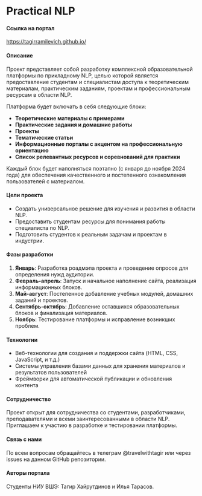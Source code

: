 # Practical NLP 

#### Ссылка на портал  
https://tagirramilevich.github.io/

#### Описание
Проект представляет собой разработку комплексной образовательной платформы по прикладному NLP, целью которой является предоставление студентам и специалистам доступа к теоретическим материалам, практическим заданиям, проектам и профессиональным ресурсам в области NLP.  

Платформа будет включать в себя следующие блоки:

- **Теоретические материалы с примерами**
- **Практические задания и домашние работы**
- **Проекты**
- **Тематические статьи**
- **Информационные порталы с акцентом на профессиональную ориентацию**
- **Список релевантных ресурсов и соревнований для практики**

Каждый блок будет наполняться поэтапно (с января до ноября 2024 года) для обеспечения качественного и постепенного ознакомления пользователей с материалом.

#### Цели проекта
- Создать универсальное решение для изучения и развития в области NLP.
- Предоставить студентам ресурсы для понимания работы специалиста по NLP.
- Подготовить студентов к реальным задачам и проектам в индустрии.

#### Фазы разработки
1. **Январь**: Разработка роадмэпа проекта и проведение опросов для определения нужд аудитории.
2. **Февраль-апрель**: Запуск и начальное наполнение сайта, реализация информационных блоков.
3. **Май-август**: Постепенное добавление учебных модулей, домашних заданий и проектов.
4. **Сентябрь-октябрь**: Добавление оставшихся образовательных блоков и финализация материалов.
5. **Ноябрь**: Тестирование платформы и исправление возникших проблем.

#### Технологии
- Веб-технологии для создания и поддержки сайта (HTML, CSS, JavaScript, и т.д.)
- Системы управления базами данных для хранения материалов и результатов пользователей
- Фреймворки для автоматической публикации и обновления контента

#### Сотрудничество
Проект открыт для сотрудничества со студентами, разработчиками, преподавателями и всеми заинтересованными в области NLP. Приглашаем к участию в разработке и тестировании платформы.

#### Связь с нами
По всем вопросам обращайтесь в телеграм @travelwithtagir или через issues на данном GitHub репозитории.

#### Авторы портала
Студенты НИУ ВШЭ: Тагир Хайрутдинов и Илья Тарасов.
